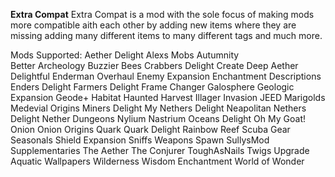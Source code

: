 **Extra Compat**
Extra Compat is a mod with the sole focus of 
making mods more compatible aith each other
by adding new items where they are missing
adding many different items to many different 
tags and much more.

Mods Supported:
Aether Delight 
Alexs Mobs
Autumnity  
Better Archeology 
Buzzier Bees
Crabbers Delight 
Create
Deep Aether 
Delightful 
Enderman Overhaul 
Enemy Expansion 
Enchantment Descriptions 
Enders Delight
Farmers Delight
Frame Changer
Galosphere
Geologic Expansion
Geode+
Habitat
Haunted Harvest
Illager Invasion 
JEED
Marigolds 
Medevial Origins
Miners Delight 
My Nethers Delight 
Neapolitan 
Nethers Delight
Nether Dungeons 
Nylium Nastrium
Oceans Delight
Oh My Goat!
Onion Onion
Origins 
Quark
Quark Delight 
Rainbow Reef
Scuba Gear
Seasonals
Shield Expansion 
Sniffs Weapons
Spawn
SullysMod
Supplementaries
The Aether
The Conjurer 
ToughAsNails
Twigs
Upgrade Aquatic 
Wallpapers 
Wilderness
Wisdom Enchantment 
World of Wonder
